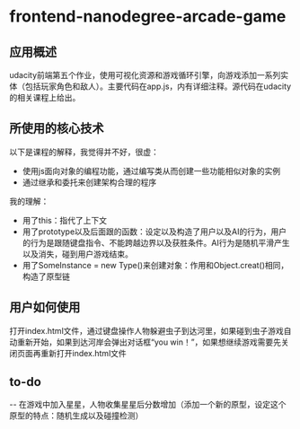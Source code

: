 # frontend-nanodegree-arcade-game
## 应用概述
udacity前端第五个作业，使用可视化资源和游戏循环引擎，向游戏添加一系列实体（包括玩家角色和敌人）。主要代码在app.js，内有详细注释。源代码在udacity的相关课程上给出。

## 所使用的核心技术

以下是课程的解释，我觉得并不好，很虚：
- 使用js面向对象的编程功能，通过编写类从而创建一些功能相似对象的实例
- 通过继承和委托来创建架构合理的程序

我的理解：
- 用了this：指代了上下文
- 用了prototype以及后面跟的函数：设定以及构造了用户以及AI的行为，用户的行为是跟随键盘指令、不能跨越边界以及获胜条件。AI行为是随机平滑产生以及消失，碰到用户游戏结束。
- 用了SomeInstance = new Type()来创建对象：作用和Object.creat()相同，构造了原型链

## 用户如何使用
打开index.html文件，通过键盘操作人物躲避虫子到达河里，如果碰到虫子游戏自动重新开始，如果到达河岸会弹出对话框“you win！”，如果想继续游戏需要先关闭页面再重新打开index.html文件

## to-do
-- 在游戏中加入星星，人物收集星星后分数增加（添加一个新的原型，设定这个原型的特点：随机生成以及碰撞检测）

